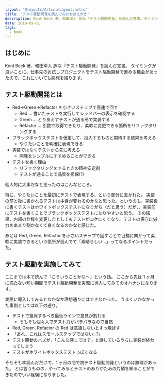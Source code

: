 ```yaml
---
layout: "@layouts/ArticleLayout.astro"
title: 'テスト駆動開発を読んでみたおぼえがき'
description: Kent Beck 著、和田卓人 訳な『テスト駆動開発』を読んだ覚書。タイミングが良いことに、仕事先のお試しプロジェクトをテスト駆動開発で進める機会があったので、これについても感想を綴ります。
date: 2019-09-01
tags:
  - book
---
```


## はじめに

Kent Beck 著、和田卓人 訳な『テスト駆動開発』を読んだ覚書。
タイミングが良いことに、仕事先のお試しプロジェクトをテスト駆動開発で進める機会があったので、これについても感想を綴ります。

## テスト駆動開発とは

- Red→Green→Refactor を小さいステップで高速で回す
  - Red ... 書いたテストを実行してレッドバーの表示を確認する
  - Green ... とりあえずテストが通る形で実装する
  - Refactor ... 引数で取得できたり、柔軟に変更できる箇所をリファクタリングする
- ブラックボックステストを仮定して、投入するものと期待する結果を考える
  - やりたいことを明確に表現できる
- 実装ではなくテストから先に考える
  - 開発をシンプルにすすめることができる
- テストを書く理由
  - リファクタリングをするときの精神安定剤
  - テストが通ることで品質を担保(?)

個人的に大事だなと思ったのはこんなところ。

特に、やりたいことを最初にテストで表現する、という部分に惹かれた。
実装の前と後に書かれるテストは中身が変わるのかなと思った。というのも、実装後に書くテストはホワイトボックステストになりがち（だと思う）だが、、実装前にテストを書くことでブラックボックステストになりやすいと思う。
その結果、内部の仕様を変更したとしてもテストがコケにくくなり、テストの保守に労力をあまり割かなくて良くなるのかなと感じた。

あとは Red, Green, Refactor を小さいステップで回すことで目標に向かって柔軟に実装できるという箇所が読んでて「素晴らしい…」ってなるポイントだった。

## テスト駆動を実施してみて

ここまでは本で読んで「こういうことかな〜」という話。
ここから先は 1 ヶ月に満たない短い期間でテスト駆動開発を実際に導入してみてのオハナシになります。

実際に導入してみるとなかなか理想通りにはできなかった。
うまくいかなかった事例としては以下の通り。

- テストで担保するべき最低ラインで意見が割れる
  - そもそも個々人でテスト力がバラバラなので当然
- Red, Green, Refactor の Red は意識しないとすっ飛ばす
- 「あれ、これはスモールステップではない...?」
- テスト駆動のハズが、「こんな感じでは？」と話しているうちに実装が終わってしまう
- テストがホワイトボックステストっぽくなる

そもそも本読んだだけで、1 ヶ月の間で初テスト駆動開発というのは無理があった。
とは言うものの、やってみるとテストのありがたみの片鱗を知ることができたのでいい経験になりました。